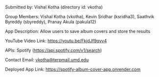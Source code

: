 Submitted by: Vishal Kotha (directory id: vkotha)

Group Members: Vishal Kotha (vkotha), Kevin Sridhar (ksridha3), Saathvik Byreddy (sbyreddy), Pranay Akula (pakula12)

App Description: Allow users to save album covers and store the results

YouTube Video Link: https://youtu.be/FkjdJf9qvv4

APIs: Spotify (https://api.spotify.com/v1/search)

Contact Email:  vkotha@terpmail.umd.edu

Deployed App Link: https://spotify-album-cover-app.onrender.com
